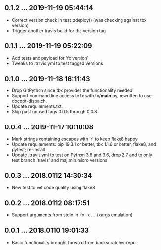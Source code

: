 ## 0.1.2 ... 2019-11-19 05:44:14

 * Correct version check in test_zdeploy() (was checking against tbx
   version)
 * Trigger another travis build for the version tag

## 0.1.1 ... 2019-11-19 05:22:09

 * Add tests and payload for 'fx version'
 * Tweaks to .travis.yml to test tagged versions

## 0.1.0 ... 2019-11-18 16:11:43

 * Drop GitPython since tbx provides the functionality needed.
 * Support command line access to fx with fx/__main__.py, rewritten to use
   docopt-dispatch.
 * Update requirements.txt.
 * Skip past unused tags 0.0.5 through 0.0.8.


## 0.0.4 ... 2019-11-17 10:10:08

 * Mark strings containing escapes with 'r' to keep flake8 happy
 * Update requirements: pip 19.3.1 or better, tbx 1.1.6 or better, flake8,
   and pytest; re-install
 * Update .travis.yml to test on Python 3.8 and 3.6, drop 2.7 and to only
   test branch 'travis' and maj.min.micro versions


## 0.0.3 ... 2018.0112 14:30:34

 * New test to vet code quality using flake8


## 0.0.2 ... 2018.0112 08:17:51

 * Support arguments from stdin in 'fx -x ...' (xargs emulation)


## 0.0.1 ... 2018.0110 19:01:33

 * Basic functionality brought forward from backscratcher repo
